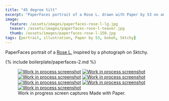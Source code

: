 ```yaml
---
title: "45 degree tilt"
excerpt: "PaperFaces portrait of a Rose L. drawn with Paper by 53 on an iPad."
image: 
  feature: /assets/images/paperfaces-rose-l-lg.jpg
  teaser: /assets/images/paperfaces-rose-l-teaser.jpg
  thumb: /assets/images/paperfaces-rose-l-150.jpg
tags: [portrait, illustration, Paper by 53, bokeh, Sktchy]
---
```


PaperFaces portrait of a [Rose L.](http://sktchy.com/Bf0pYC) inspired by a photograph on Sktchy.

{% include boilerplate/paperfaces-2.md %}

<figure class="third">
  <a href="{{ site.url }}/assets/images/paperfaces-rose-l-process-1-lg.jpg"><img src="{{ site.url }}/assets/images/paperfaces-rose-l-process-1-600.jpg" alt="Work in process screenshot"></a>
  <a href="{{ site.url }}/assets/images/paperfaces-rose-l-process-2-lg.jpg"><img src="{{ site.url }}/assets/images/paperfaces-rose-l-process-2-600.jpg" alt="Work in process screenshot"></a>
  <a href="{{ site.url }}/assets/images/paperfaces-rose-l-process-3-lg.jpg"><img src="{{ site.url }}/assets/images/paperfaces-rose-l-process-3-600.jpg" alt="Work in process screenshot"></a>
  <a href="{{ site.url }}/assets/images/paperfaces-rose-l-process-4-lg.jpg"><img src="{{ site.url }}/assets/images/paperfaces-rose-l-process-4-600.jpg" alt="Work in process screenshot"></a>
  <a href="{{ site.url }}/assets/images/paperfaces-rose-l-process-5-lg.jpg"><img src="{{ site.url }}/assets/images/paperfaces-rose-l-process-5-600.jpg" alt="Work in process screenshot"></a>
  <a href="{{ site.url }}/assets/images/paperfaces-rose-l-process-6-lg.jpg"><img src="{{ site.url }}/assets/images/paperfaces-rose-l-process-6-600.jpg" alt="Work in process screenshot"></a>
  <a href="{{ site.url }}/assets/images/paperfaces-rose-l-process-7-lg.jpg"><img src="{{ site.url }}/assets/images/paperfaces-rose-l-process-7-600.jpg" alt="Work in process screenshot"></a>
  <figcaption>Work in progress screen captures Made with Paper.</figcaption>
</figure>
